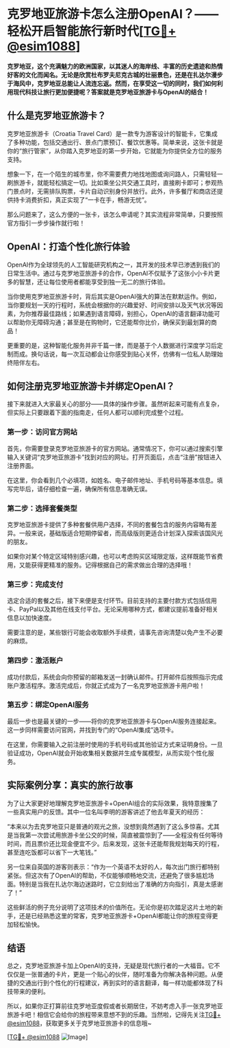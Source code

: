 # 克罗地亚旅游卡怎么注册OpenAI？——轻松开启智能旅行新时代[[TG💪+ @esim1088](https://t.me/s/esim1088)]

**克罗地亚，这个充满魅力的欧洲国家，以其迷人的海岸线、丰富的历史遗迹和热情好客的文化而闻名。无论是欣赏杜布罗夫尼克古城的壮丽景色，还是在扎达尔漫步于海风中，克罗地亚总能让人流连忘返。然而，在享受这一切的同时，我们如何利用现代科技让旅行更加便捷呢？答案就是克罗地亚旅游卡与OpenAI的结合！**

## 什么是克罗地亚旅游卡？

克罗地亚旅游卡（Croatia Travel Card）是一款专为游客设计的智能卡，它集成了多种功能，包括交通出行、景点门票预订、餐饮优惠等。简单来说，这张卡就是你的“旅行管家”，从你踏入克罗地亚的第一步开始，它就能为你提供全方位的服务支持。

想象一下，在一个陌生的城市里，你不需要费力地找地图或询问路人，只需轻轻一刷旅游卡，就能轻松搞定一切。比如乘坐公共交通工具时，直接刷卡即可；参观热门景点时，无需排队购票，卡片自动识别身份并放行。此外，许多餐厅和商店还提供持卡消费折扣，真正实现了“一卡在手，畅游无忧”。

那么问题来了，这么方便的一张卡，该怎么申请呢？其实流程非常简单，只要按照官方指引一步步操作就行啦！

## OpenAI：打造个性化旅行体验

OpenAI作为全球领先的人工智能研究机构之一，其开发的技术早已渗透到我们的日常生活中。通过与克罗地亚旅游卡的合作，OpenAI不仅赋予了这张小小卡片更多的智慧，还让每位使用者都能享受到独一无二的旅行体验。

当你使用克罗地亚旅游卡时，背后其实是OpenAI强大的算法在默默运作。例如，当你要规划一天的行程时，系统会根据你的兴趣爱好、时间安排以及天气状况等因素，为你推荐最佳路线；如果遇到语言障碍，别担心，OpenAI的语言翻译功能可以帮助你无障碍沟通；甚至是在购物时，它还能帮你比价，确保买到最划算的商品！

更重要的是，这种智能化服务并非千篇一律，而是基于个人数据进行深度学习后定制而成。换句话说，每一次互动都会让你感受到贴心关怀，仿佛有一位私人助理始终陪伴左右。

## 如何注册克罗地亚旅游卡并绑定OpenAI？

接下来就进入大家最关心的部分——具体的操作步骤。虽然听起来可能有点复杂，但实际上只要跟着下面的指南走，任何人都可以顺利完成整个过程。

### 第一步：访问官方网站

首先，你需要登录克罗地亚旅游卡的官方网站。通常情况下，你可以通过搜索引擎输入关键词“克罗地亚旅游卡”找到对应的网址。打开页面后，点击“注册”按钮进入注册界面。

在这里，你会看到几个必填项，如姓名、电子邮件地址、手机号码等基本信息。填写完毕后，请仔细检查一遍，确保所有信息准确无误。

### 第二步：选择套餐类型

克罗地亚旅游卡提供了多种套餐供用户选择，不同的套餐包含的服务内容略有差异。一般来说，基础版适合短期停留者，而高级版则更适合计划深入探索该国风光的朋友。

如果你对某个特定区域特别感兴趣，也可以考虑购买区域限定版，这样既能节省费用，又能获得更精准的服务。记得根据自己的需求做出合理的选择哦！

### 第三步：完成支付

选定合适的套餐之后，接下来便是支付环节。目前支持的主要付款方式包括信用卡、PayPal以及其他在线支付平台。无论采用哪种方式，都建议提前准备好相关信息以加快速度。

需要注意的是，某些银行可能会收取额外手续费，请事先咨询清楚以免产生不必要的麻烦。

### 第四步：激活账户

成功付款后，系统会向你预留的邮箱发送一封确认邮件。打开邮件后按照指示完成账户激活程序。激活完成后，你就正式成为了一名克罗地亚旅游卡用户啦！

### 第五步：绑定OpenAI服务

最后一步也是最关键的一步——将你的克罗地亚旅游卡与OpenAI服务连接起来。这一步同样需要访问官网，并找到专门的“OpenAI集成”选项卡。

在这里，你需要输入之前注册时使用的手机号码或其他验证方式来证明身份。一旦验证成功，OpenAI就会开始收集相关数据并生成专属模型，从而实现个性化服务。

## 实际案例分享：真实的旅行故事

为了让大家更好地理解克罗地亚旅游卡+OpenAI组合的实际效果，我特意搜集了一些真实用户的反馈。其中一位名叫李明的游客讲述了他去年夏天的经历：

“本来以为去克罗地亚只是普通的观光之旅，没想到竟然遇到了这么多惊喜。尤其是当我第一次尝试用旅游卡坐公交的时候，简直被震惊到了——全程没有任何等待时间，而且票价还比现金便宜不少。后来发现，这张卡还能帮我规划每天的行程，甚至连吃饭都可以省下一大笔钱。”

另一位来自英国的游客则表示：“作为一个英语不太好的人，每次出门旅行都特别紧张。但这次有了OpenAI的帮助，不仅能够顺畅地交流，还避免了很多尴尬场面。特别是当我在扎达尔海边迷路时，它立刻给出了准确的方向指引，真是太感谢了！”

这些鲜活的例子充分说明了这项技术的价值所在。无论你是初次踏足这片土地的新手，还是已经熟悉这里的常客，克罗地亚旅游卡+OpenAI都能让你的旅程变得更加轻松愉快。

## 结语

总之，克罗地亚旅游卡加上OpenAI的支持，无疑是现代旅行者的一大福音。它不仅仅是一张普通的卡片，更是一个贴心的伙伴，随时准备为你解决各种问题。从便捷的交通出行到个性化的行程建议，再到实时的语言翻译，每一样功能都体现了科技带来的便利。

所以，如果你正打算前往克罗地亚度假或者长期居住，不妨考虑入手一张克罗地亚旅游卡吧！相信它会给你的旅程带来意想不到的乐趣。当然啦，记得先关注[TG💪+ @esim1088](https://t.me/s/esim1088)，获取更多关于克罗地亚旅游卡的信息哦~

[[TG💪+ @esim1088](https://t.me/s/esim1088) ![Image](https://i.postimg.cc/4NQfJmqS/Snipaste-2025-05-13-00-14-12.png)]